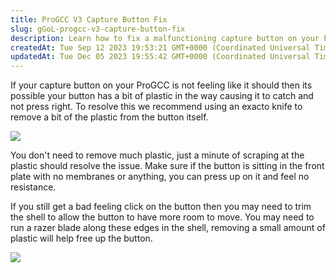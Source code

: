 ```yaml
---
title: ProGCC V3 Capture Button Fix
slug: gGoL-progcc-v3-capture-button-fix
description: Learn how to fix a malfunctioning capture button on your ProGCC device with this step-by-step guide. Discover how to remove any obstructing plastic using an exacto knife and, if needed, trim the device's shell to allow for smoother button movement. Accomp
createdAt: Tue Sep 12 2023 19:53:21 GMT+0000 (Coordinated Universal Time)
updatedAt: Tue Dec 05 2023 19:55:42 GMT+0000 (Coordinated Universal Time)
---
```


If your capture button on your ProGCC is not feeling like it should then its possible your button has a bit of plastic in the way causing it to catch and not press right. To resolve this we recommend using an exacto knife to remove a bit of the plastic from the button itself.&#x20;

![](../../assets/WWf8TotsyisudqspaQTAI_capture-button-fix.jpg)

You don't need to remove much plastic, just a minute of scraping at the plastic should resolve the issue. Make sure if the button is sitting in the front plate with no membranes or anything, you can press up on it and feel no resistance.&#x20;

If you still get a bad feeling click on the button then you may need to trim the shell to allow the button to have more room to move. You may need to run a razer blade along these edges in the shell, removing a small amount of plastic will help free up the button.&#x20;

![](https://i.imgur.com/2jBn4Yx.jpeg)

